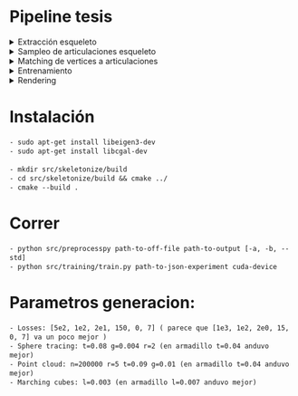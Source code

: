 # Pipeline tesis

<details>
    <summary>Extracción esqueleto</summary>

Malla original             |  Esqueleto extraido
:-------------------------:|:-------------------------:
<img src="resources/mesh.png" height="400">|<img src="resources/skeleton.png" height="400">

    Logramos realizar la extracción utilizando el método implementado en CGAL.
  
</details>

<details>
    <summary>Sampleo de articulaciones esqueleto</summary>

Esqueleto original         |  Articulaciones sampleadas
:-------------------------:|:-------------------------:
<img src="resources/skeleton.png" height="400">|<img src="resources/sampleo.png" height="400">

    Pienso samplear utilizando el método que ya implementé que tiene en cuenta la curvatura y el largo de cada curva.
  
</details>

<details>
    <summary>Matching de vertices a articulaciones</summary>

Articulaciones sampleadas  |  Matching
:-------------------------:|:-------------------------:
<img src="resources/sampleo.png" height="400">|<img src="resources/matching.png" height="400">

    En primera instancia pienso simplemente utilizar los vértices más cercanos dentro de algún rango.
    Esto sin dudas que trae problemas (ejemplo hombro). Habrá que ver si son muy graves
  
</details>

<details>
    <summary>Entrenamiento</summary>

    Ya lo pude hacer para una unica curva. Faltaría ver como hacer cuando tenemos multiples curvas.
    Posibles ideas son:
        - Agregar más parametros intrínsecos.
        - Agregar selectores de curvas.
  
</details>

<details>
    <summary>Rendering</summary>

    Posiblemente el desafio más grande.
    Esta bueno que como primer intento alcanza con usar marching cubes como en la demo chiquita que hice.
    Es un problema que no esta resuelto a nivel de una única malla y nuestro desarrollo solo complica las cosas. Así que creo que quedará para otro trabajo optimizar y lograr renders pro que utilicen ray marching o cosas por el estilo.
  
</details>


# Instalación

    - sudo apt-get install libeigen3-dev
    - sudo apt-get install libcgal-dev

    - mkdir src/skeletonize/build
	- cd src/skeletonize/build && cmake ../
	- cmake --build .

# Correr

    - python src/preprocesspy path-to-off-file path-to-output [-a, -b, --std]
    - python src/training/train.py path-to-json-experiment cuda-device

# Parametros generacion:
    - Losses: [5e2, 1e2, 2e1, 150, 0, 7] ( parece que [1e3, 1e2, 2e0, 15, 0, 7] va un poco mejor )
    - Sphere tracing: t=0.08 g=0.004 r=2 (en armadillo t=0.04 anduvo mejor)
    - Point cloud: n=200000 r=5 t=0.09 g=0.01 (en armadillo t=0.04 anduvo mejor)
    - Marching cubes: l=0.003 (en armadillo l=0.007 anduvo mejor)